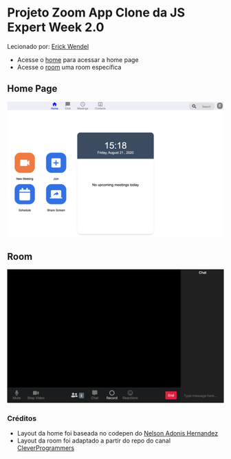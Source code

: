 # Projeto Zoom App Clone da JS Expert Week 2.0


Lecionado por: [Erick Wendel](https://github.com/ErickWendel)

- Acesse o [home](./aula01/public/pages/home/index.html) para acessar a home page
- Acesse o [room](./aula01/public/page/room/index.html) uma room específica

## Home Page

![home page](./aula01/public/prints/home.png)

## Room

![room](./aula01/public/prints/room.png)

### Créditos

- Layout da home foi baseada no codepen do [Nelson Adonis Hernandez](https://codepen.io/nelsonher019/pen/eYZBqOm)
- Layout da room foi adaptado a partir do repo do canal [CleverProgrammers](https://github.com/CleverProgrammers/nodejs-zoom-clone/blob/master/views/room.ejs)
